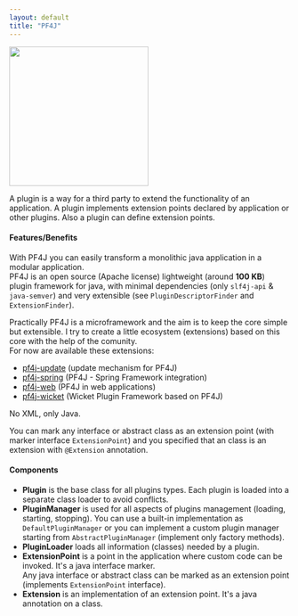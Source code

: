 ```yaml
---
layout: default
title: "PF4J"
---
```


<img src="{{ site.baseurl }}/pf4j-logo.svg" width="250"/>

A plugin is a way for a third party to extend the functionality of an application. A plugin implements extension points
declared by application or other plugins. Also a plugin can define extension points.

#### Features/Benefits

With PF4J you can easily transform a monolithic java application in a modular application.  
PF4J is an open source (Apache license) lightweight (around __100 KB__) plugin framework for java, with minimal dependencies (only `slf4j-api` & `java-semver`) and very extensible (see `PluginDescriptorFinder` and `ExtensionFinder`).

Practically PF4J is a microframework and the aim is to keep the core simple but extensible. I try to create a little ecosystem (extensions) based on this core with the help of the comunity.  
For now are available these extensions:

- [pf4j-update](https://github.com/pf4j/pf4j-update) (update mechanism for PF4J)
- [pf4j-spring](https://github.com/pf4j/pf4j-spring) (PF4J - Spring Framework integration)
- [pf4j-web](https://github.com/pf4j/pf4j-web) (PF4J in web applications)
- [pf4j-wicket](https://github.com/pf4j/pf4j-wicket) (Wicket Plugin Framework based on PF4J)

No XML, only Java.

You can mark any interface or abstract class as an extension point (with marker interface `ExtensionPoint`) and you specified that an class is an extension with `@Extension` annotation.

#### Components

- **Plugin** is the base class for all plugins types. Each plugin is loaded into a separate class loader to avoid conflicts.
- **PluginManager** is used for all aspects of plugins management (loading, starting, stopping). You can use a built-in implementation as `DefaultPluginManager` or you can implement a custom plugin manager starting from `AbstractPluginManager` (implement only factory methods).
- **PluginLoader** loads all information (classes) needed by a plugin.
- **ExtensionPoint** is a point in the application where custom code can be invoked. It's a java interface marker.   
Any java interface or abstract class can be marked as an extension point (implements `ExtensionPoint` interface).
- **Extension** is an implementation of an extension point. It's a java annotation on a class.
